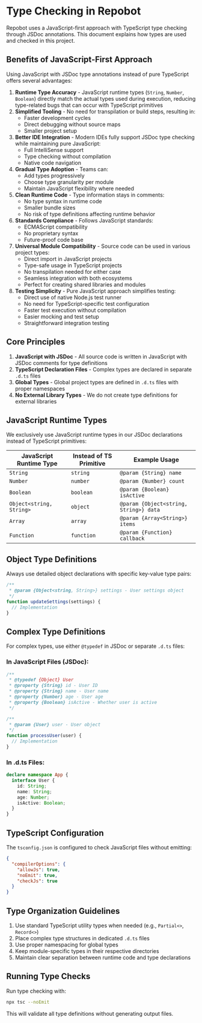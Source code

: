 # Type Checking in Repobot

Repobot uses a JavaScript-first approach with TypeScript type checking through JSDoc annotations. This document explains how types are used and checked in this project.

## Benefits of JavaScript-First Approach

Using JavaScript with JSDoc type annotations instead of pure TypeScript offers several advantages:

1. **Runtime Type Accuracy** - JavaScript runtime types (`String`, `Number`, `Boolean`) directly match the actual types used during execution, reducing type-related bugs that can occur with TypeScript primitives
2. **Simplified Tooling** - No need for transpilation or build steps, resulting in:
   - Faster development cycles
   - Direct debugging without source maps
   - Smaller project setup
3. **Better IDE Integration** - Modern IDEs fully support JSDoc type checking while maintaining pure JavaScript:
   - Full IntelliSense support
   - Type checking without compilation
   - Native code navigation
4. **Gradual Type Adoption** - Teams can:
   - Add types progressively
   - Choose type granularity per module
   - Maintain JavaScript flexibility where needed
5. **Clean Runtime Code** - Type information stays in comments:
   - No type syntax in runtime code
   - Smaller bundle sizes
   - No risk of type definitions affecting runtime behavior
6. **Standards Compliance** - Follows JavaScript standards:
   - ECMAScript compatibility
   - No proprietary syntax
   - Future-proof code base
7. **Universal Module Compatibility** - Source code can be used in various project types:
   - Direct import in JavaScript projects
   - Type-safe usage in TypeScript projects
   - No transpilation needed for either case
   - Seamless integration with both ecosystems
   - Perfect for creating shared libraries and modules
8. **Testing Simplicity** - Pure JavaScript approach simplifies testing:
   - Direct use of native Node.js test runner
   - No need for TypeScript-specific test configuration
   - Faster test execution without compilation
   - Easier mocking and test setup
   - Straightforward integration testing

## Core Principles

1. **JavaScript with JSDoc** - All source code is written in JavaScript with JSDoc comments for type definitions
2. **TypeScript Declaration Files** - Complex types are declared in separate `.d.ts` files
3. **Global Types** - Global project types are defined in `.d.ts` files with proper namespaces
4. **No External Library Types** - We do not create type definitions for external libraries

## JavaScript Runtime Types

We exclusively use JavaScript runtime types in our JSDoc declarations instead of TypeScript primitives:

| JavaScript Runtime Type | Instead of TS Primitive | Example Usage |
|------------------------|-------------------------|---------------|
| `String` | `string` | `@param {String} name` |
| `Number` | `number` | `@param {Number} count` |
| `Boolean` | `boolean` | `@param {Boolean} isActive` |
| `Object<string, String>` | `object` | `@param {Object<string, String>} data` |
| `Array` | `array` | `@param {Array<String>} items` |
| `Function` | `function` | `@param {Function} callback` |

## Object Type Definitions

Always use detailed object declarations with specific key-value type pairs:

```javascript
/**
 * @param {Object<string, String>} settings - User settings object
 */
function updateSettings(settings) {
  // Implementation
}
```

## Complex Type Definitions

For complex types, use either `@typedef` in JSDoc or separate `.d.ts` files:

### In JavaScript Files (JSDoc):
```javascript
/**
 * @typedef {Object} User
 * @property {String} id - User ID
 * @property {String} name - User name
 * @property {Number} age - User age
 * @property {Boolean} isActive - Whether user is active
 */

/**
 * @param {User} user - User object
 */
function processUser(user) {
  // Implementation
}
```

### In .d.ts Files:
```typescript
declare namespace App {
  interface User {
    id: String;
    name: String;
    age: Number;
    isActive: Boolean;
  }
}
```

## TypeScript Configuration

The `tsconfig.json` is configured to check JavaScript files without emitting:

```json
{
  "compilerOptions": {
    "allowJs": true,
    "noEmit": true,
    "checkJs": true
  }
}
```

## Type Organization Guidelines

1. Use standard TypeScript utility types when needed (e.g., `Partial<>`, `Record<>`)
2. Place complex type structures in dedicated `.d.ts` files
3. Use proper namespacing for global types
4. Keep module-specific types in their respective directories
5. Maintain clear separation between runtime code and type declarations

## Running Type Checks

Run type checking with:

```bash
npx tsc --noEmit
```

This will validate all type definitions without generating output files. 